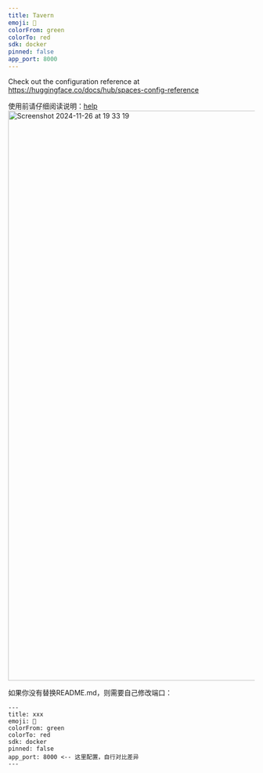 ```yaml
---
title: Tavern
emoji: 🐨
colorFrom: green
colorTo: red
sdk: docker
pinned: false
app_port: 8000
---
```


Check out the configuration reference at https://huggingface.co/docs/hub/spaces-config-reference

使用前请仔细阅读说明：[help](help.md)
<img width="1162" alt="Screenshot 2024-11-26 at 19 33 19" src="https://github.com/user-attachments/assets/db412195-2c6c-414b-bd9b-fcfa57ea4374">


如果你没有替换README.md，则需要自己修改端口：
```
---
title: xxx
emoji: 🐨
colorFrom: green
colorTo: red
sdk: docker
pinned: false
app_port: 8000 <-- 这里配置，自行对比差异
---
```
